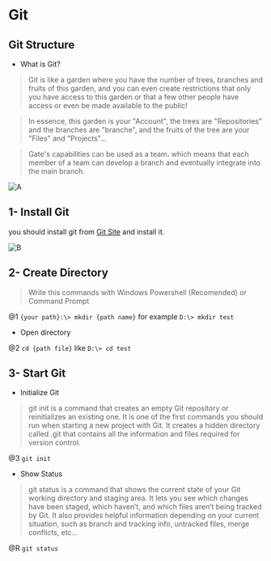 ﻿# Git

## Git Structure

* What is Git?
> Git is like a garden where you have the number of trees, branches and fruits of this garden, and you can even create restrictions that only you have access to this garden or that a few other people have access or even be made available to the public!

> In essence, this garden is your "Account", the trees are "Repositories" and the branches are "branche", and the fruits of the tree are your "Files" and "Projects"...

> Gate's capabilities can be used as a team، which means that each member of a team can develop a branch and eventually integrate into the main branch.

![A](https://github.com/ALTONIBOT/Public/blob/main/img/A.png)

## 1- Install Git
you should install git from [Git Site](https://git-scm.com/) and install it.

![B](https://github.com/ALTONIBOT/Public/blob/main/img/B.png)

## 2- Create Directory
> Write this commands with Windows Powershell (Recomended) or Command Prompt

@1 `{your path}:\> mkdir {path name}` for example `D:\> mkdir test`

* Open directory

@2 `cd {path file}` like `D:\> cd test`

## 3- Start Git

* Initialize Git
> git init is a command that creates an empty Git repository or reinitializes an existing one. It is one of the first commands you should run when starting a new project with Git. It creates a hidden directory called .git that contains all the information and files required for version control.

@3 `git init`

* Show Status
> git status is a command that shows the current state of your Git working directory and staging area. It lets you see which changes have been staged, which haven’t, and which files aren’t being tracked by Git. It also provides helpful information depending on your current situation, such as branch and tracking info, untracked files, merge conflicts, etc...

@R `git status`